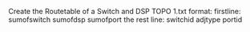 Create the Routetable of a Switch and DSP TOPO
1.txt format:
firstline:
	sumofswitch sumofdsp sumofport
the rest line:
	switchid adjtype portid 
